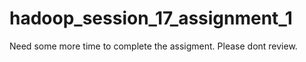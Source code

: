 # hadoop_session_17_assignment_1

Need some more time to complete the assigment. Please dont review.